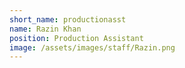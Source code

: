 ```yaml
---
short_name: productionasst
name: Razin Khan
position: Production Assistant
image: /assets/images/staff/Razin.png
---
```

